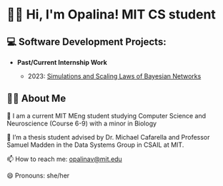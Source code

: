 <h1> 🙋‍♀️ Hi, I'm Opalina! MIT CS student

<h2> 💻 Software Development Projects:</h2>

- <b>Past/Current Internship Work</b>
 
  - 2023: [Simulations and Scaling Laws of Bayesian Networks](https://github.com/opalinav/Dynamic-Bayesian-Networks)
 <!-- (2022: [Predicting Hospital Length of Stay (Los)](https://github.com/opalinav/LoS-predictive-model) -->
  <!--(2021: [COVID-19 Molecular Docking using Autodock Vina](https://github.com/opalinav/COVID-19_Molecular-Docking)) -->
 

<h2> 👩‍💻 About Me</h2>
 <b></b>
 
🌱 I am a current MIT MEng student studying Computer Science and Neuroscience (Course 6-9) with a minor in Biology

🔭 I’m a thesis student advised by Dr. Michael Cafarella and Professor Samuel Madden in the Data Systems Group in CSAIL at MIT. 

📫 How to reach me: opalinav@mit.edu 

😄 Pronouns: she/her




